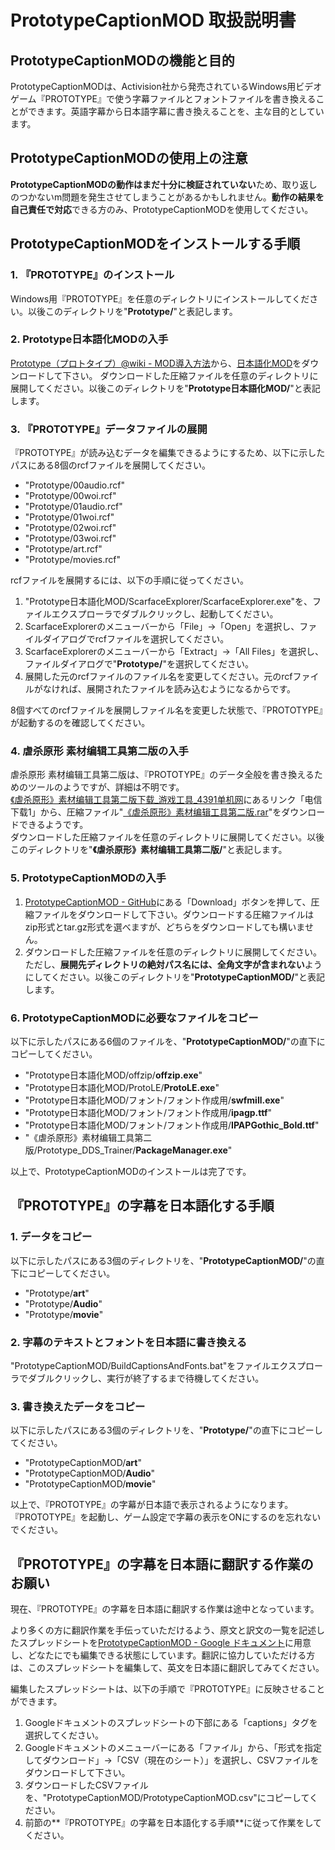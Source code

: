 # PrototypeCaptionMOD 取扱説明書

## PrototypeCaptionMODの機能と目的
PrototypeCaptionMODは、Activision社から発売されているWindows用ビデオゲーム『PROTOTYPE』で使う字幕ファイルとフォントファイルを書き換えることができます。英語字幕から日本語字幕に書き換えることを、主な目的としています。

## PrototypeCaptionMODの使用上の注意
**PrototypeCaptionMODの動作はまだ十分に検証されていない**ため、取り返しのつかないm問題を発生させてしまうことがあるかもしれません。**動作の結果を自己責任で対応**できる方のみ、PrototypeCaptionMODを使用してください。

## PrototypeCaptionMODをインストールする手順

### 1. 『PROTOTYPE』のインストール
Windows用『PROTOTYPE』を任意のディレクトリにインストールしてください。以後このディレクトリを"**Prototype/**"と表記します。

### 2. Prototype日本語化MODの入手
[Prototype（プロトタイプ）@wiki - MOD導入方法](http://www19.atwiki.jp/protot/pages/92.html)から、[日本語化MOD](http://www.mediafire.com/?9b5z68bljjttddv)をダウンロードして下さい。
ダウンロードした圧縮ファイルを任意のディレクトリに展開してください。以後このディレクトリを"**Prototype日本語化MOD/**"と表記します。

### 3. 『PROTOTYPE』データファイルの展開
『PROTOTYPE』が読み込むデータを編集できるようにするため、以下に示したパスにある8個のrcfファイルを展開してください。

* "Prototype/00audio.rcf"
* "Prototype/00woi.rcf"
* "Prototype/01audio.rcf"
* "Prototype/01woi.rcf"
* "Prototype/02woi.rcf"
* "Prototype/03woi.rcf"
* "Prototype/art.rcf"
* "Prototype/movies.rcf"

rcfファイルを展開するには、以下の手順に従ってください。

1. "Prototype日本語化MOD/ScarfaceExplorer/ScarfaceExplorer.exe"を、ファイルエクスプローラでダブルクリックし、起動してください。
2. ScarfaceExplorerのメニューバーから「File」→「Open」を選択し、ファイルダイアログでrcfファイルを選択してください。
3. ScarfaceExplorerのメニューバーから「Extract」→「All Files」を選択し、ファイルダイアログで"**Prototype/**"を選択してください。
4. 展開した元のrcfファイルのファイル名を変更してください。元のrcfファイルがなければ、展開されたファイルを読み込むようになるからです。

8個すべてのrcfファイルを展開しファイル名を変更した状態で、『PROTOTYPE』が起動するのを確認してください。

### 4. 虐杀原形 素材编辑工具第二版の入手
虐杀原形 素材编辑工具第二版は、『PROTOTYPE』のデータ全般を書き換えるためのツールのようですが、詳細は不明です。  
[《虐杀原形》素材编辑工具第二版下载_游戏工具_4391单机网](http://www.4391.com/9/2529.html)にあるリンク「电信下载1」から、圧縮ファイル"[《虐杀原形》素材编辑工具第二版.rar](http://2.4391.com/%E6%B8%B8%E6%88%8F%E5%B7%A5%E5%85%B7/%E3%80%8A%E8%99%90%E6%9D%80%E5%8E%9F%E5%BD%A2%E3%80%8B%E7%B4%A0%E6%9D%90%E7%BC%96%E8%BE%91%E5%B7%A5%E5%85%B7%E7%AC%AC%E4%BA%8C%E7%89%88.rar)"をダウンロードできるようです。  
ダウンロードした圧縮ファイルを任意のディレクトリに展開してください。以後このディレクトリを"**《虐杀原形》素材编辑工具第二版/**"と表記します。

### 5. PrototypeCaptionMODの入手
1. [PrototypeCaptionMOD - GitHub](https://github.com/psychi/PrototypeCaptionMOD)にある「Download」ボタンを押して、圧縮ファイルをダウンロードして下さい。ダウンロードする圧縮ファイルはzip形式とtar.gz形式を選べますが、どちらをダウンロードしても構いません。
2. ダウンロードした圧縮ファイルを任意のディレクトリに展開してください。ただし、**展開先ディレクトリの絶対パス名には、全角文字が含まれない**ようにしてください。以後このディレクトリを"**PrototypeCaptionMOD/**"と表記します。

### 6. PrototypeCaptionMODに必要なファイルをコピー
以下に示したパスにある6個のファイルを、"**PrototypeCaptionMOD/**"の直下にコピーしてください。

* "Prototype日本語化MOD/offzip/**offzip.exe**"
* "Prototype日本語化MOD/ProtoLE/**ProtoLE.exe**"
* "Prototype日本語化MOD/フォント/フォント作成用/**swfmill.exe**"
* "Prototype日本語化MOD/フォント/フォント作成用/**ipagp.ttf**"
* "Prototype日本語化MOD/フォント/フォント作成用/**IPAPGothic_Bold.ttf**"
* "《虐杀原形》素材编辑工具第二版/Prototype_DDS_Trainer/**PackageManager.exe**"

以上で、PrototypeCaptionMODのインストールは完了です。

## 『PROTOTYPE』の字幕を日本語化する手順

### 1. データをコピー
以下に示したパスにある3個のディレクトリを、"**PrototypeCaptionMOD/**"の直下にコピーしてください。

* "Prototype/**art**"
* "Prototype/**Audio**"
* "Prototype/**movie**"

### 2. 字幕のテキストとフォントを日本語に書き換える
"PrototypeCaptionMOD/BuildCaptionsAndFonts.bat"をファイルエクスプローラでダブルクリックし、実行が終了するまで待機してください。

### 3. 書き換えたデータをコピー
以下に示したパスにある3個のディレクトリを、"**Prototype/**"の直下にコピーしてください。

* "PrototypeCaptionMOD/**art**"
* "PrototypeCaptionMOD/**Audio**"
* "PrototypeCaptionMOD/**movie**"

以上で、『PROTOTYPE』の字幕が日本語で表示されるようになります。『PROTOTYPE』を起動し、ゲーム設定で字幕の表示をONにするのを忘れないでください。

## 『PROTOTYPE』の字幕を日本語に翻訳する作業のお願い
現在、『PROTOTYPE』の字幕を日本語に翻訳する作業は途中となっています。

より多くの方に翻訳作業を手伝っていただけるよう、原文と訳文の一覧を記述したスプレッドシートを[PrototypeCaptionMOD - Google ドキュメント](https://docs.google.com/spreadsheet/ccc?key=0AgVoxoyqR4aEdGFDVzVFRVVUdENDaUp6RGszX19kR3c&hl=ja#gid=1)に用意し、どなたにでも編集できる状態にしています。翻訳に協力していただける方は、このスプレッドシートを編集して、英文を日本語に翻訳してみてください。

編集したスプレッドシートは、以下の手順で『PROTOTYPE』に反映させることができます。

1. Googleドキュメントのスプレッドシートの下部にある「captions」タグを選択してください。
2. Googleドキュメントのメニューバーにある「ファイル」から、「形式を指定してダウンロード」→「CSV（現在のシート）」を選択し、CSVファイルをダウンロードして下さい。
3. ダウンロードしたCSVファイルを、"PrototypeCaptionMOD/PrototypeCaptionMOD.csv"にコピーしてください。
4. 前節の**『PROTOTYPE』の字幕を日本語化する手順**に従って作業をしてください。
